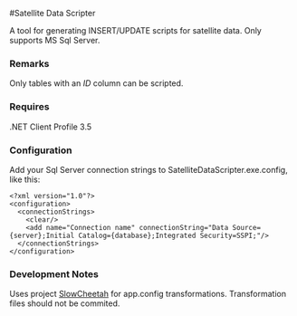 #Satellite Data Scripter

A tool for generating INSERT/UPDATE scripts for satellite data. Only supports MS Sql Server.

### Remarks

Only tables with an _ID_ column can be scripted.

### Requires

.NET Client Profile 3.5

### Configuration

Add your Sql Server connection strings to SatelliteDataScripter.exe.config, like this:

    <?xml version="1.0"?>
    <configuration>
      <connectionStrings>
        <clear/>
        <add name="Connection name" connectionString="Data Source={server};Initial Catalog={database};Integrated Security=SSPI;"/>
      </connectionStrings>
    </configuration>

### Development Notes

Uses project [SlowCheetah](http://visualstudiogallery.msdn.microsoft.com/69023d00-a4f9-4a34-a6cd-7e854ba318b5) for app.config transformations. Transformation files should not be commited.